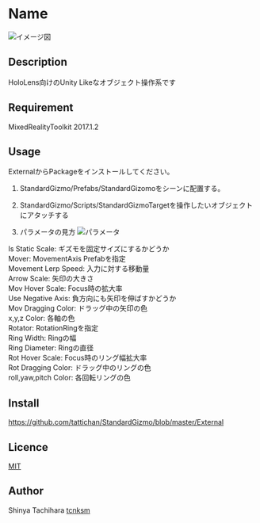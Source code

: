 Name
====

![イメージ図](https://user-images.githubusercontent.com/12431632/33119469-7909b084-cfb2-11e7-82f7-911623598cdd.png)

## Description
HoloLens向けのUnity Likeなオブジェクト操作系です

## Requirement
MixedRealityToolkit 2017.1.2

## Usage
ExternalからPackageをインストールしてください。

1. StandardGizmo/Prefabs/StandardGizomoをシーンに配置する。

2. StandardGizmo/Scripts/StandardGizmoTargetを操作したいオブジェクトにアタッチする

3. パラメータの見方
![パラメータ](https://user-images.githubusercontent.com/12431632/33119067-2e6d4f1e-cfb1-11e7-8b37-60fdb2aa548c.png)

Is Static Scale: ギズモを固定サイズにするかどうか  
Mover: MovementAxis Prefabを指定  
Movement Lerp Speed: 入力に対する移動量  
Arrow Scale: 矢印の大きさ  
Mov Hover Scale: Focus時の拡大率  
Use Negative Axis: 負方向にも矢印を伸ばすかどうか  
Mov Dragging Color: ドラッグ中の矢印の色  
x,y,z Color: 各軸の色  
Rotator: RotationRingを指定  
Ring Width: Ringの幅  
Ring Diameter: Ringの直径  
Rot Hover Scale: Focus時のリング幅拡大率  
Rot Dragging Color: ドラッグ中のリングの色  
roll,yaw,pitch Color: 各回転リングの色  

## Install
https://github.com/tattichan/StandardGizmo/blob/master/External

## Licence
[MIT](https://github.com/tcnksm/tool/blob/master/LICENCE)

## Author
Shinya Tachihara
[tcnksm](https://github.com/tcnksm)
